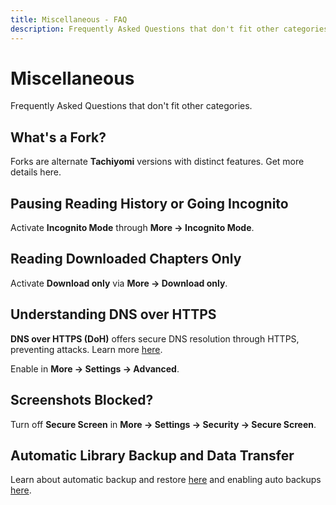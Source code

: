 ```yaml
---
title: Miscellaneous - FAQ
description: Frequently Asked Questions that don't fit other categories.
---
```


# Miscellaneous
Frequently Asked Questions that don't fit other categories.

## What's a Fork?
Forks are alternate **Tachiyomi** versions with distinct features. Get more details here.

## Pausing Reading History or Going Incognito
Activate **Incognito Mode** through **More -> Incognito Mode**.

## Reading Downloaded Chapters Only
Activate **Download only** via **More -> Download only**.

## Understanding DNS over HTTPS
**DNS over HTTPS (DoH)** offers secure DNS resolution through HTTPS, preventing attacks.
Learn more [here](https://www.cloudflare.com/learning/dns/dns-over-tls/).

Enable in **More -> Settings -> Advanced**.

## Screenshots Blocked?
Turn off **Secure Screen** in **More -> Settings -> Security -> Secure Screen**.

## Automatic Library Backup and Data Transfer
Learn about automatic backup and restore [here](/docs/guides/backups) and enabling auto backups [here](/docs/guides/backups#enabling-automatic-backups).
